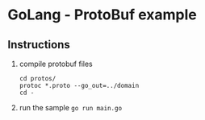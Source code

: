 
# GoLang - ProtoBuf example

## Instructions

1. compile protobuf files
	```
	cd protos/
	protoc *.proto --go_out=../domain
	cd -
	```

2. run the sample
	`go run main.go`
